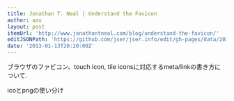 ```yaml
---
title: Jonathan T. Neal | Understand the Favicon
author: azu
layout: post
itemUrl: 'http://www.jonathantneal.com/blog/understand-the-favicon/'
editJSONPath: 'https://github.com/jser/jser.info/edit/gh-pages/data/2013/01/index.json'
date: '2013-01-13T20:20:00Z'
---
```

ブラウザのファビコン、touch icon, tile iconsに対応するmeta/linkの書き方について.

icoとpngの使い分け
